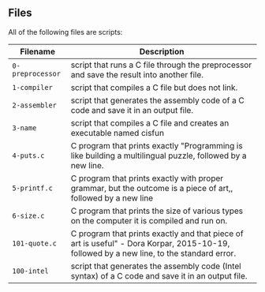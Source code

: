 ## Files
All of the following files are scripts:

| Filename | Description |
| -------- | ----------- |
| `0-preprocessor` | script that runs a C file through the preprocessor and save the result into another file.|
| `1-compiler`     | script that compiles a C file but does not link. |
| `2-assembler`    | script that generates the assembly code of a C code and save it in an output file. |
| `3-name`         | script that compiles a C file and creates an executable named cisfun |
| `4-puts.c`       | C program that prints exactly "Programming is like building a multilingual puzzle, followed by a new line. |
| `5-printf.c`     | C program that prints exactly with proper grammar, but the outcome is a piece of art,, followed by a new line |
| `6-size.c`       | C program that prints the size of various types on the computer it is compiled and run on. |
| `101-quote.c`    | C program that prints exactly and that piece of art is useful" - Dora Korpar, 2015-10-19, followed by a new line, to the standard error. |
| `100-intel`      | script that generates the assembly code (Intel syntax) of a C code and save it in an output file. |
